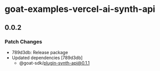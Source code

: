 # goat-examples-vercel-ai-synth-api

## 0.0.2

### Patch Changes

- 789d3db: Release package
- Updated dependencies [789d3db]
  - @goat-sdk/plugin-synth-api@0.1.1
